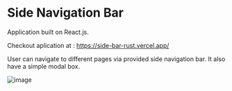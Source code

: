 # Side Navigation Bar
Application built on React.js.

Checkout aplication at : https://side-bar-rust.vercel.app/

User can navigate to different pages via provided side navigation bar. It also have a simple modal box.

![image](https://user-images.githubusercontent.com/107784718/184496133-d82aa48f-2ce5-4ab2-9316-6276b9db0271.png)


